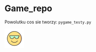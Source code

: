 # Game_repo



Powolutku cos sie tworzy:
<code>pygame_testy.py </code>

<img src="pic/Emoji.png" alt="emotek" width="64" height="64">